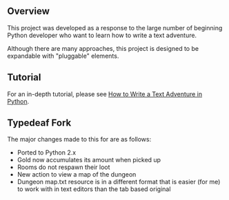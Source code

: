 Overview
-------
This project was developed as a response to the large number of beginning Python developer who want to learn how to write a text adventure.

Although there are many approaches, this project is designed to be expandable with "pluggable" elements.

Tutorial
--------
For an in-depth tutorial, please see [How to Write a Text Adventure in Python](http://letstalkdata.com/2014/08/how-to-write-a-text-adventure-in-python/).

Typedeaf Fork
--------
The major changes made to this for are as follows:
- Ported to Python 2.x
- Gold now accumulates its amount when picked up
- Rooms do not respawn their loot
- New action to view a map of the dungeon
- Dungeon map.txt resource is in a different format that is easier (for me) to work with in text editors than the tab based original

